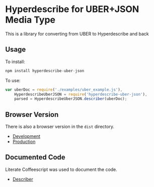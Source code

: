 Hyperdescribe for UBER+JSON Media Type
======================================

This is a library for converting from UBER to Hyperdescribe and back

## Usage

To install:

```javascript
npm install hyperdescribe-uber-json
```

To use:

```javascript
var uberDoc = require('./examples/uber_example.js'),
    HyperdescribeUberJSON = require('hyperdescribe-uber-json'),
    parsed = HyperdescribeUberJSON.describer(uberDoc);
```

## Browser Version

There is also a browser version in the `dist` directory.

* [Development](dist/uberjson.hyperdescribe.js)
* [Production](dist/uberjson.hyperdescribe.min.js)

## Documented Code

Literate Coffeescript was used to document the code.

* [Describer](src/describer.litcoffee)
